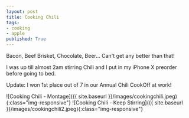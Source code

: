 ```yaml
---
layout: post
title: Cooking Chili
tags: 
- cooking
- apple
published: True
---
```


Bacon, Beef Brisket, Chocolate, Beer… 
Can't get any better than that!

I was up till almost 2am stirring Chili and I put in my iPhone X preorder before going to bed.

Update: I won 1st place out of 7 in our Annual Chili CookOff at work!

![Cooking Chili - Montage]({{ site.baseurl }}/images/cookingchili.jpeg){:class="img-responsive"}
![Cooking Chili - Keep Stirring]({{ site.baseurl }}/images/cookingchili2.jpeg){:class="img-responsive"}